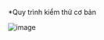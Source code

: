 *Quy trình kiểm thử cơ bản

![image](https://github.com/user-attachments/assets/2b0e9046-ea1d-402d-82cd-7069b372208d)
